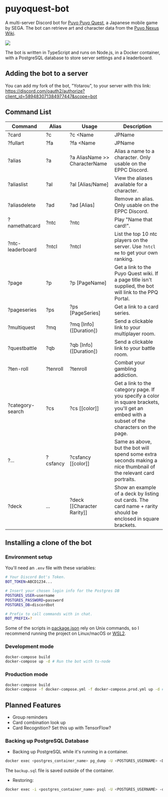 # puyoquest-bot

A multi-server Discord bot for [Puyo Puyo Quest](http://puyopuyoquest.sega-net.com/), a Japanese mobile game by SEGA. The bot can retrieve art and character data from the [Puyo Nexus Wiki](https://puyonexus.com/wiki/PPQ:Portal).

[<img src="https://i.imgur.com/jtqI1Fs.png">](https://puyonexus.com/wiki/PPQ:Steam_City_Arle/%E2%98%857)

The bot is written in TypeScript and runs on Node.js, in a Docker container, with a PostgreSQL database to store server settings and a leaderboard.

## Adding the bot to a server

You can add my fork of the bot, "Yotarou", to your server with this link: https://discord.com/oauth2/authorize?client_id=589483071384977447&scope=bot

## Command List

| Command          | Alias    | Usage                             | Description                                                                                                                                  |
| ---------------- | -------- | --------------------------------- | -------------------------------------------------------------------------------------------------------------------------------------------- |
| ?card            | ?c       | ?c <Name                          | JPName                                                                                                                                       | Alias> [rarity#] | Get a card's rarities, or supply a rarity to get full details. |
| ?fullart         | ?fa      | ?fa <Name                         | JPName                                                                                                                                       | Alias> [rarity#] | Request a card's full body art. Includes any asymmetrical and Full Power art. |
| ?alias           | ?a       | ?a AliasName >> CharacterName     | Alias a name to a character. Only usable on the EPPC Discord.                                                                                |
| ?aliaslist       | ?al      | ?al [Alias/Name]                  | View the aliases available for a character.                                                                                                  |
| ?aliasdelete     | ?ad      | ?ad [Alias]                       | Remove an alias. Only usable on the EPPC Discord.                                                                                            |
| ?namethatcard    | ?ntc     | ?ntc                              | Play "Name that card!".                                                                                                                      |
| ?ntc-leaderboard | ?ntcl    | ?ntcl                             | List the top 10 ntc players on the server. Use `?ntcl me` to get your own ranking.                                                           |
| ?page            | ?p       | ?p [PageName]                     | Get a link to the Puyo Quest wiki. If a page title isn't supplied, the bot will link to the PPQ Portal.                                      |
| ?pageseries      | ?ps      | ?ps [PageSeries]                  | Get a link to a card series.                                                                                                                 |
| ?multiquest      | ?mq      | ?mq <RoomCode> [Info] ([Duration]) | Send a clickable link to your multiplayer room.                                                                                              |
| ?questbattle     | ?qb      | ?qb <RoomCode> [Info] ([Duration]) | Send a clickable link to your battle room.                                                                                                   |
| ?ten-roll        | ?tenroll | ?tenroll                          | Combat your gambling addiction.                                                                                                              |
| ?category-search | ?cs      | ?cs <CategoryName> [[color]]      | Get a link to the category page. If you specify a color in square brackets, you'll get an embed with a subset of the characters on the page. |
| ?...             | ?csfancy | ?csfancy <CategoryName> [[color]] | Same as above, but the bot will spend some extra seconds making a nice thumbnail of the relevant card portraits.                             |
| ?deck             | ... | ?deck [[Character Rarity]] | Show an example of a deck by listing out cards. The card name + rarity should be enclosed in square brackets.                             |

## Installing a clone of the bot

### Environment setup

You'll need an `.env` file with these variables:

```bash
# Your Discord Bot's Token.
BOT_TOKEN=ABCD1234...

# Insert your chosen login info for the Postgres DB
POSTGRES_USER=username
POSTGRES_PASSWORD=password
POSTGRES_DB=discordbot

# Prefix to call commands with in chat.
BOT_PREFIX=?
```

Some of the scripts in [package.json](package.json) rely on Unix commands, so I recommend running the project on Linux/macOS or [WSL2](https://docs.microsoft.com/en-us/windows/wsl/about).

### Development mode

```bash
docker-compose build
docker-compose up -d # Run the bot with ts-node
```

### Production mode

```bash
docker-compose build
docker-compose -f docker-compose.yml -f docker-compose.prod.yml up -d # Compile JS & run in node
```

## Planned Features

- Group reminders
- Card combination look up
- Card Recognition? Set this up with TensorFlow?

### Backing up PostgreSQL Database

- Backing up PostgreSQL while it's running in a container.

```bash
docker exec <postgres_container_name> pg_dump -U <POSTGRES_USERNAME> <DATABASE_NAME> > backup.sql
```

The `backup.sql` file is saved outside of the container.

- Restoring:

```bash
docker exec -i <postgres_container_name> psql -U <POSTGRES_USERNAME> -d <DATABASE_NAME> < backup.sql
```
